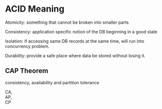# ACID Meaning

Atomicity: something that cannot be broken into smaller parts

Consistency: application specific notion of the DB beginning in a good state

Isolation: if accessing same DB records at the same time, will run into concurrency problem.

Durability: provide a safe place where data be stored without losing it. 

## CAP Theorem

consistency, availability and partition tolerance

CA,   
AP,   
CP

